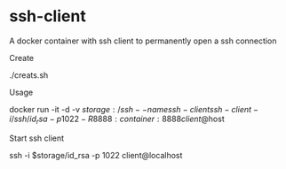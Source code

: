# ssh-client

A docker container with ssh client to permanently open a ssh connection

Create

./creats.sh

Usage

docker run -it -d -v $storage:/ssh --name ssh-client ssh-client -i /ssh/id_rsa -p 1022 -R 8888:container:8888 client@$host
 
 Start ssh client
 
 ssh -i $storage/id_rsa -p 1022 client@localhost
 
 
